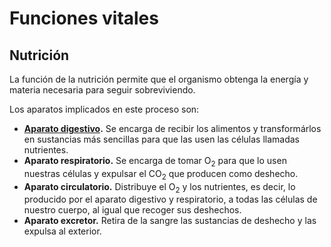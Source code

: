 # Funciones vitales

## Nutrición

La función de la nutrición permite que el organismo obtenga la energía y materia necesaria para seguir sobreviviendo.

Los aparatos implicados en este proceso son:
* **[Aparato digestivo](digestive/digestive.md).** Se encarga de recibir los alimentos y transformárlos en sustancias más sencillas para que las usen las células llamadas nutrientes.
* **Aparato respiratorio.** Se encarga de tomar O$_2$ para que lo usen nuestras células y expulsar el CO$_2$ que producen como deshecho.
* **Aparato circulatorio.** Distribuye el O$_2$ y los nutrientes, es decir, lo producido por el aparato digestivo y respiratorio, a todas las células de nuestro cuerpo, al igual que recoger sus deshechos.
* **Aparato excretor.** Retira de la sangre las sustancias de deshecho y las expulsa al exterior.